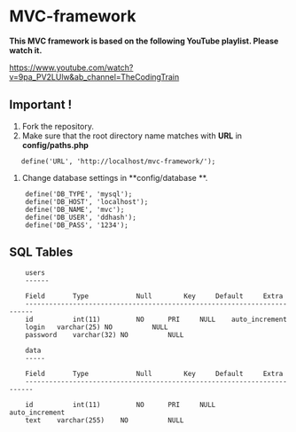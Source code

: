 # MVC-framework
**This MVC framework is based on the following YouTube playlist. Please watch it.**

https://www.youtube.com/watch?v=9pa_PV2LUlw&ab_channel=TheCodingTrain

## Important !
1. Fork the repository.
1. Make sure that the root directory name matches with **URL** in **config/paths.php**
```
   define('URL', 'http://localhost/mvc-framework/');
```
1. Change database settings in **config/database **.
``` 
    define('DB_TYPE', 'mysql');
    define('DB_HOST', 'localhost');
    define('DB_NAME', 'mvc');
    define('DB_USER', 'ddhash');
    define('DB_PASS', '1234');
```
## SQL Tables

```
    users
    ------

    Field       Type            Null        Key     Default     Extra
    ------------------------------------------------------------------------
    id	        int(11)	        NO	    PRI	    NULL	auto_increment	
    login	varchar(25)	NO		    NULL	
    password	varchar(32)	NO		    NULL

    data
    -----

    Field       Type            Null        Key     Default     Extra
    ------------------------------------------------------------------------

    id	    	int(11)	        NO	    PRI	    NULL     	auto_increment	
    text	varchar(255)    NO		    NULL
		

    
		
```
